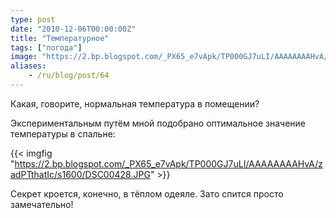 ```yaml
---
type: post
date: "2010-12-06T00:00:00Z"
title: "Температурное"
tags: ["погода"]
image: "https://2.bp.blogspot.com/_PX65_e7vApk/TP000GJ7uLI/AAAAAAAAHvA/zadPTthatIc/s1600/DSC00428.JPG"
aliases:
    - /ru/blog/post/64
---
```


Какая, говорите, нормальная температура в помещении?

Экспериментальным путём мной подобрано оптимальное значение температуры в спальне:

<!--more-->

{{< imgfig "https://2.bp.blogspot.com/_PX65_e7vApk/TP000GJ7uLI/AAAAAAAAHvA/zadPTthatIc/s1600/DSC00428.JPG" >}}

Секрет кроется, конечно, в тёплом одеяле. Зато спится просто замечательно!
